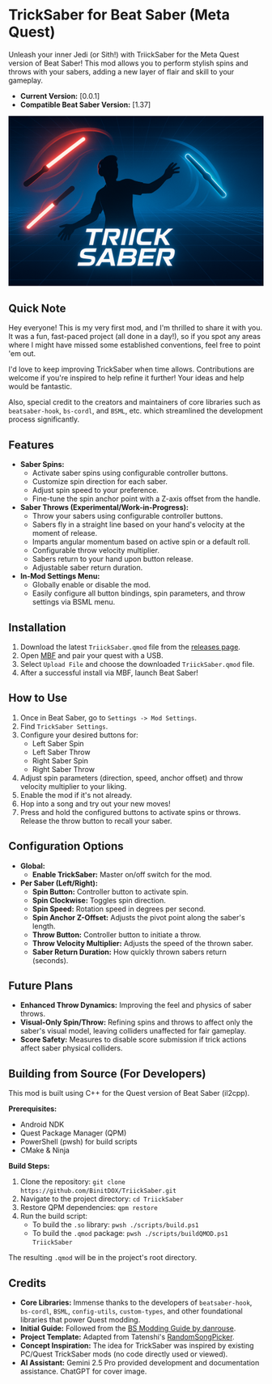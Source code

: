 # TrickSaber for Beat Saber (Meta Quest)

Unleash your inner Jedi (or Sith!) with TriickSaber for the Meta Quest version of Beat Saber! This mod allows you to perform stylish spins and throws with your sabers, adding a new layer of flair and skill to your gameplay.

- **Current Version:** [0.0.1]
- **Compatible Beat Saber Version:** [1.37]

![Cover Image](cover.png)

## Quick Note

Hey everyone! This is my very first mod, and I'm thrilled to share it with you. It was a fun, fast-paced project (all done in a day!), so if you spot any areas where I might have missed some established conventions, feel free to point 'em out.

I'd love to keep improving TrickSaber when time allows. Contributions are welcome if you're inspired to help refine it further! Your ideas and help would be fantastic.

Also, special credit to the creators and maintainers of core libraries such as `beatsaber-hook`, `bs-cordl`, and `BSML`, etc. which streamlined the development process significantly.

## Features

*   **Saber Spins:**
    *   Activate saber spins using configurable controller buttons.
    *   Customize spin direction for each saber.
    *   Adjust spin speed to your preference.
    *   Fine-tune the spin anchor point with a Z-axis offset from the handle.
*   **Saber Throws (Experimental/Work-in-Progress):**
    *   Throw your sabers using configurable controller buttons.
    *   Sabers fly in a straight line based on your hand's velocity at the moment of release.
    *   Imparts angular momentum based on active spin or a default roll.
    *   Configurable throw velocity multiplier.
    *   Sabers return to your hand upon button release.
    *   Adjustable saber return duration.
*   **In-Mod Settings Menu:**
    *   Globally enable or disable the mod.
    *   Easily configure all button bindings, spin parameters, and throw settings via BSML menu.
    

## Installation

1.  Download the latest `TriickSaber.qmod` file from the [releases page](https://github.com/BinitDOX/TriickSaber/releases).
2.  Open [MBF](https://mbf.bsquest.xyz/) and pair your quest with a USB.
3.  Select `Upload File` and choose the downloaded `TriickSaber.qmod` file.
4.  After a successful install via MBF, launch Beat Saber!

## How to Use

1.  Once in Beat Saber, go to `Settings -> Mod Settings`.
2.  Find `TrickSaber Settings`.
3.  Configure your desired buttons for:
    *   Left Saber Spin
    *   Left Saber Throw
    *   Right Saber Spin
    *   Right Saber Throw
4.  Adjust spin parameters (direction, speed, anchor offset) and throw velocity multiplier to your liking.
5.  Enable the mod if it's not already.
6.  Hop into a song and try out your new moves!
7.  Press and hold the configured buttons to activate spins or throws. Release the throw button to recall your saber.

## Configuration Options

*   **Global:**
    *   **Enable TrickSaber:** Master on/off switch for the mod.
*   **Per Saber (Left/Right):**
    *   **Spin Button:** Controller button to activate spin.
    *   **Spin Clockwise:** Toggles spin direction.
    *   **Spin Speed:** Rotation speed in degrees per second.
    *   **Spin Anchor Z-Offset:** Adjusts the pivot point along the saber's length.
    *   **Throw Button:** Controller button to initiate a throw.
    *   **Throw Velocity Multiplier:** Adjusts the speed of the thrown saber.
    *   **Saber Return Duration:** How quickly thrown sabers return (seconds).

## Future Plans

*   **Enhanced Throw Dynamics:** Improving the feel and physics of saber throws.
*   **Visual-Only Spin/Throw:** Refining spins and throws to affect only the saber's visual model, leaving colliders unaffected for fair gameplay.
*   **Score Safety:** Measures to disable score submission if trick actions affect saber physical colliders.

## Building from Source (For Developers)

This mod is built using C++ for the Quest version of Beat Saber (il2cpp).

**Prerequisites:**
*   Android NDK
*   Quest Package Manager (QPM)
*   PowerShell (pwsh) for build scripts
*   CMake & Ninja

**Build Steps:**
1.  Clone the repository: `git clone https://github.com/BinitDOX/TriickSaber.git`
2.  Navigate to the project directory: `cd TriickSaber`
3.  Restore QPM dependencies: `qpm restore`
4.  Run the build script:
    *   To build the `.so` library: `pwsh ./scripts/build.ps1`
    *   To build the `.qmod` package: `pwsh ./scripts/buildQMOD.ps1 TriickSaber`

The resulting `.qmod` will be in the project's root directory.

## Credits
*   **Core Libraries:** Immense thanks to the developers of `beatsaber-hook`, `bs-cordl`, `BSML`, `config-utils`, `custom-types`, and other foundational libraries that power Quest modding.
*   **Initial Guide:** Followed from the [BS Modding Guide by danrouse](https://github.com/danrouse/beatsaber-quest-modding-guide).
*   **Project Template:** Adapted from Tatenshi's [RandomSongPicker](https://github.com/Tatenshi/RandomSongPicker).
*   **Concept Inspiration:** The idea for TrickSaber was inspired by existing PC/Quest TrickSaber mods (no code directly used or viewed).
*   **AI Assistant:** Gemini 2.5 Pro provided development and documentation assistance. ChatGPT for cover image.
